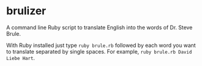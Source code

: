brulizer
========

A command line Ruby script to translate English into the words of Dr. Steve Brule.

With Ruby installed just type `ruby brule.rb` followed by each word you want to translate separated by single spaces.
For example, `ruby brule.rb David Liebe Hart`.